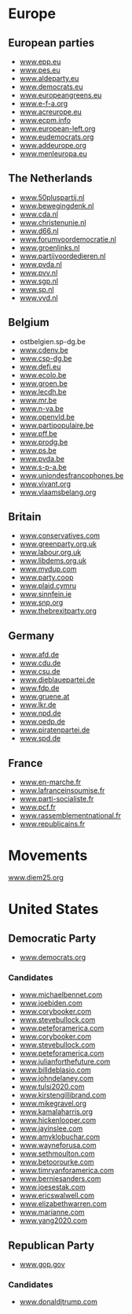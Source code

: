 # Europe

## European parties

- www.epp.eu
- www.pes.eu
- www.aldeparty.eu
- www.democrats.eu
- www.europeangreens.eu
- www.e-f-a.org
- www.acreurope.eu
- www.ecpm.info
- www.european-left.org
- www.eudemocrats.org
- www.addeurope.org
- www.menleuropa.eu

## The Netherlands

- www.50pluspartij.nl
- www.bewegingdenk.nl
- www.cda.nl
- www.christenunie.nl
- www.d66.nl
- www.forumvoordemocratie.nl
- www.groenlinks.nl
- www.partijvoordedieren.nl
- www.pvda.nl
- www.pvv.nl
- www.sgp.nl
- www.sp.nl
- www.vvd.nl

## Belgium

- ostbelgien.sp-dg.be
- www.cdenv.be
- www.csp-dg.be
- www.defi.eu
- www.ecolo.be
- www.groen.be
- www.lecdh.be
- www.mr.be
- www.n-va.be
- www.openvld.be
- www.partipopulaire.be
- www.pff.be
- www.prodg.be
- www.ps.be
- www.pvda.be
- www.s-p-a.be
- www.uniondesfrancophones.be
- www.vivant.org
- www.vlaamsbelang.org

## Britain

- www.conservatives.com
- www.greenparty.org.uk
- www.labour.org.uk
- www.libdems.org.uk
- www.mydup.com
- www.party.coop
- www.plaid.cymru
- www.sinnfein.ie
- www.snp.org
- www.thebrexitparty.org

## Germany

- www.afd.de
- www.cdu.de
- www.csu.de
- www.dieblauepartei.de
- www.fdp.de
- www.gruene.at
- www.lkr.de
- www.npd.de
- www.oedp.de
- www.piratenpartei.de
- www.spd.de

## France

- www.en-marche.fr
- www.lafranceinsoumise.fr
- www.parti-socialiste.fr
- www.pcf.fr
- www.rassemblementnational.fr
- www.republicains.fr

# Movements

www.diem25.org

# United States

## Democratic Party

- www.democrats.org

### Candidates

- www.michaelbennet.com
- www.joebiden.com
- www.corybooker.com
- www.stevebullock.com
- www.peteforamerica.com
- www.corybooker.com
- www.stevebullock.com
- www.peteforamerica.com
- www.julianforthefuture.com
- www.billdeblasio.com
- www.johndelaney.com
- www.tulsi2020.com
- www.kirstengillibrand.com
- www.mikegravel.org
- www.kamalaharris.org
- www.hickenlooper.com
- www.jayinslee.com
- www.amyklobuchar.com
- www.wayneforusa.com
- www.sethmoulton.com
- www.betoorourke.com
- www.timryanforamerica.com
- www.berniesanders.com
- www.joesestak.com
- www.ericswalwell.com
- www.elizabethwarren.com
- www.marianne.com
- www.yang2020.com

## Republican Party

- www.gop.gov

### Candidates

- www.donaldjtrump.com
